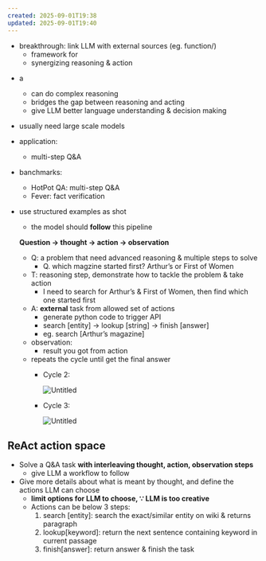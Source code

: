 ```yaml
---
created: 2025-09-01T19:38
updated: 2025-09-01T19:40
---
```

* breakthrough: link LLM with external sources (eg. function/)
	* framework for 
	* synergizing reasoning & action

- a 
    
    - can do complex reasoning
    - bridges the gap between reasoning and acting
    - give LLM better language understanding & decision making
- usually need large scale models
    
- application:
    
    - multi-step Q&A
- banchmarks:
    
    - HotPot QA: multi-step Q&A
    - Fever: fact verification
- use structured examples as shot
    
    - the model should **follow** this pipeline
    
    **Question → thought → action → observation**
    
    - Q: a problem that need advanced reasoning & multiple steps to solve
        - Q. which magzine started first? Arthur’s or First of Women
    - T: reasoning step, demonstrate how to tackle the problem & take action
        - I need to search for Arthur’s & First of Women, then find which one started first
    - A: **external** task from allowed set of actions
        - generate python code to trigger API
        - search [entity] → lookup [string] → finish [answer]
        - eg. search [Arthur’s magazine]
    - observation:
        - result you got from action
    - repeats the cycle until get the final answer
        - Cycle 2:
            
            ![Untitled](https://prod-files-secure.s3.us-west-2.amazonaws.com/1c8cb682-5337-4672-b0d9-ec868f326a34/e91ebeae-c43b-4634-a089-f7d2104c574a/Untitled.png)
            
        - Cycle 3:
            
            ![Untitled](https://prod-files-secure.s3.us-west-2.amazonaws.com/1c8cb682-5337-4672-b0d9-ec868f326a34/fd211adf-5a59-436e-b148-ebf087ef4842/Untitled.png)
            

## ReAct action space

- Solve a Q&A task **with interleaving thought, action, observation steps**
    - give LLM a workflow to follow
- Give more details about what is meant by thought, and define the actions LLM can choose
    - **limit options for LLM to choose, $\because$ LLM is too creative**
    - Actions can be below 3 steps:
        1. search [entity]: search the exact/similar entity on wiki & returns paragraph
        2. lookup[keyword]: return the next sentence containing keyword in current passage
        3. finish[answer]: return answer & finish the task
